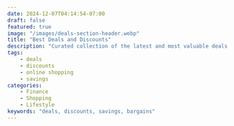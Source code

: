 ```yaml
---
date: 2024-12-07T04:14:54-07:00
draft: false
featured: true
image: "/images/deals-section-header.webp"
title: "Best Deals and Discounts"
description: "Curated collection of the latest and most valuable deals across various categories"
tags:
    - deals
    - discounts
    - online shopping
    - savings
categories:
    - Finance
    - Shopping
    - Lifestyle
keywords: "deals, discounts, savings, bargains"
---
```


